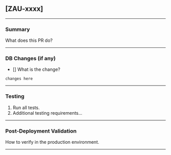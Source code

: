 ## [ZAU-xxxx]

---

### Summary

What does this PR do?

---

### DB Changes (if any)

- [] What is the change?

```
changes here
```

---

### Testing

1. Run all tests.
2. Additional testing requirements...

---

### Post-Deployment Validation

How to verify in the production environment.

---
